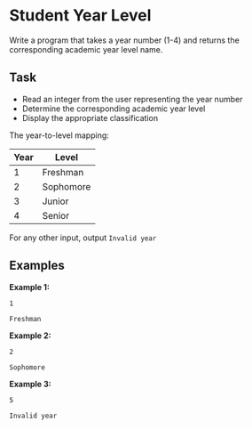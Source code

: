 # Student Year Level

Write a program that takes a year number (1-4) and returns the corresponding academic year level name.

## Task
- Read an integer from the user representing the year number
- Determine the corresponding academic year level
- Display the appropriate classification

The year-to-level mapping:

| Year | Level     |
|------|-----------|
| 1    | Freshman  |
| 2    | Sophomore |
| 3    | Junior    |
| 4    | Senior    |

For any other input, output `Invalid year`

## Examples
**Example 1:**
```
1
```
```
Freshman
```

**Example 2:**
```
2
```
```
Sophomore
```

**Example 3:**
```
5
```
```
Invalid year
```
